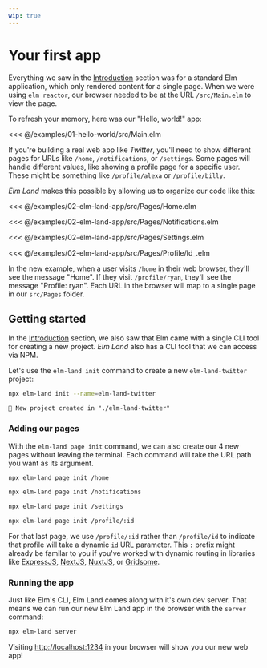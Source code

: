 ```yaml
---
wip: true
---
```


# Your first app

Everything we saw in the [Introduction](/guide) section was for a standard Elm application, which only rendered content for a single page. When we were using `elm reactor`, our browser needed to be at the URL `/src/Main.elm` to view the page.


To refresh your memory, here was our "Hello, world!" app:

<code-group>
<code-block title="src/Main.elm">
<<< @/examples/01-hello-world/src/Main.elm
</code-block>
</code-group>


If you're building a real web app like _Twitter_, you'll need to show different pages for URLs like `/home`, `/notifications`, or `/settings`. Some pages will handle different values, like showing a profile page for a specific user. These might be something like `/profile/alexa` or `/profile/billy`.

_Elm Land_ makes this possible by allowing us to organize our code like this:

<code-group>
<code-block title="src/Pages/Home.elm">

<<< @/examples/02-elm-land-app/src/Pages/Home.elm

</code-block>
<code-block title="src/Pages/Notifications.elm">

<<< @/examples/02-elm-land-app/src/Pages/Notifications.elm

</code-block>
<code-block title="src/Pages/Settings.elm">

<<< @/examples/02-elm-land-app/src/Pages/Settings.elm

</code-block>
<code-block title="src/Pages/Profile/Id_.elm">

<<< @/examples/02-elm-land-app/src/Pages/Profile/Id_.elm

</code-block>
</code-group>

In the new example, when a user visits `/home` in their web browser, they'll see the message "Home". If they visit `/profile/ryan`, they'll see the message "Profile: ryan". Each URL in the browser will map to a single page in our `src/Pages` folder. 

## Getting started

In the [Introduction](/guide) section, we also saw that Elm came with a single CLI tool for creating a new project. _Elm Land_ also has a CLI tool that we can access via NPM.

Let's use the `elm-land init` command to create a new `elm-land-twitter` project:

```sh
npx elm-land init --name=elm-land-twitter
```

<code-group>
<code-block title="Terminal Output">

```
🌈 New project created in "./elm-land-twitter"
```

</code-block>
</code-group>

### Adding our pages

With the `elm-land page init` command, we can also create our 4 new pages without leaving the terminal. Each command will take the URL path you want as its argument.

```sh
npx elm-land page init /home
```
```sh
npx elm-land page init /notifications
```
```sh
npx elm-land page init /settings
```
```sh
npx elm-land page init /profile/:id
```

For that last page, we use `/profile/:id` rather than `/profile/id` to indicate that profile will take a dynamic `id` URL parameter. This `:` prefix might already be familar to you if you've worked with dynamic routing in libraries like [ExpressJS](https://expressjs.com/en/guide/routing.html), [NextJS](https://nextjs.org/docs/routing/dynamic-routes), [NuxtJS](https://nuxtjs.org/examples/routing/dynamic-pages/), or [Gridsome](https://gridsome.org/docs/dynamic-routing/).

### Running the app

Just like Elm's CLI, Elm Land comes along with it's own dev server. That means we can run our new Elm Land app in the browser with the `server` command:

```sh
npx elm-land server
```

Visiting [http://localhost:1234](http://localhost:1234) in your browser will show you our new web app!

